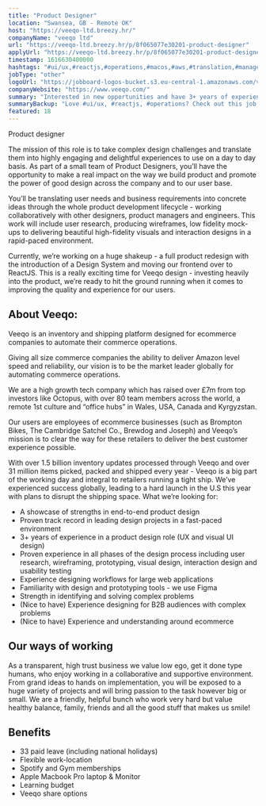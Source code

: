 ```yaml
---
title: "Product Designer"
location: "Swansea, GB - Remote OK"
host: "https://veeqo-ltd.breezy.hr/"
companyName: "veeqo ltd"
url: "https://veeqo-ltd.breezy.hr/p/8f065077e30201-product-designer"
applyUrl: "https://veeqo-ltd.breezy.hr/p/8f065077e30201-product-designer/apply"
timestamp: 1616630400000
hashtags: "#ui/ux,#reactjs,#operations,#macos,#aws,#translation,#management,#marketing,#figma,#monitoring"
jobType: "other"
logoUrl: "https://jobboard-logos-bucket.s3.eu-central-1.amazonaws.com/veeqo-ltd"
companyWebsite: "https://www.veeqo.com/"
summary: "Interested in new opportunities and have 3+ years of experience in a product design role? Veeqo has a job opening for a Product Designer."
summaryBackup: "Love #ui/ux, #reactjs, #operations? Check out this job post!"
featured: 18
---
```


Product designer

The mission of this role is to take complex design challenges and translate them into highly engaging and delightful experiences to use on a day to day basis. As part of a small team of Product Designers, you’ll have the opportunity to make a real impact on the way we build product and promote the power of good design across the company and to our user base.

You’ll be translating user needs and business requirements into concrete ideas through the whole product development lifecycle - working collaboratively with other designers, product managers and engineers. This work will include user research, producing wireframes, low fidelity mock-ups to delivering beautiful high-fidelity visuals and interaction designs in a rapid-paced environment.

Currently, we’re working on a huge shakeup - a full product redesign with the introduction of a Design System and moving our frontend over to ReactJS. This is a really exciting time for Veeqo design - investing heavily into the product, we’re ready to hit the ground running when it comes to improving the quality and experience for our users.

## About Veeqo:

Veeqo is an inventory and shipping platform designed for ecommerce companies to automate their commerce operations.

Giving all size commerce companies the ability to deliver Amazon level speed and reliability, our vision is to be the market leader globally for automating commerce operations.

We are a high growth tech company which has raised over £7m from top investors like Octopus, with over 80 team members across the world, a remote 1st culture and “office hubs” in Wales, USA, Canada and Kyrgyzstan.

Our users are employees of ecommerce businesses (such as Brompton Bikes, The Cambridge Satchel Co., Brewdog and Joseph) and Veeqo’s mission is to clear the way for these retailers to deliver the best customer experience possible.

With over 1.5 billion inventory updates processed through Veeqo and over 31 million items picked, packed and shipped every year - Veeqo is a big part of the working day and integral to retailers running a tight ship. We’ve experienced success globally, leading to a hard launch in the U.S this year with plans to disrupt the shipping space. What we’re looking for:

*   A showcase of strengths in end-to-end product design
*   Proven track record in leading design projects in a fast-paced environment
*   3+ years of experience in a product design role (UX and visual UI design)
*   Proven experience in all phases of the design process including user research, wireframing, prototyping, visual design, interaction design and usability testing
*   Experience designing workflows for large web applications
*   Familiarity with design and prototyping tools - we use Figma
*   Strength in identifying and solving complex problems
*   (Nice to have) Experience designing for B2B audiences with complex problems
*   (Nice to have) Experience and understanding around ecommerce

## Our ways of working

As a transparent, high trust business we value low ego, get it done type humans, who enjoy working in a collaborative and supportive environment. From grand ideas to hands on implementation, you will be exposed to a huge variety of projects and will bring passion to the task however big or small. We are a friendly, helpful bunch who work very hard but value healthy balance, family, friends and all the good stuff that makes us smile!

## Benefits

*   33 paid leave (including national holidays)
*   Flexible work-location
*   Spotify and Gym memberships
*   Apple Macbook Pro laptop & Monitor
*   Learning budget
*   Veeqo share options
